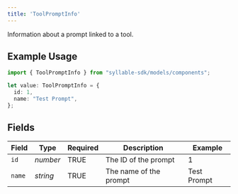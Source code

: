 ```yaml
---
title: 'ToolPromptInfo'
---
```


Information about a prompt linked to a tool.

## Example Usage

```typescript
import { ToolPromptInfo } from "syllable-sdk/models/components";

let value: ToolPromptInfo = {
  id: 1,
  name: "Test Prompt",
};
```

## Fields

| Field                  | Type                   | Required               | Description            | Example                |
| ---------------------- | ---------------------- | ---------------------- | ---------------------- | ---------------------- |
| `id`                   | *number*               | TRUE     | The ID of the prompt   | 1                      |
| `name`                 | *string*               | TRUE     | The name of the prompt | Test Prompt            |